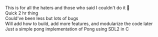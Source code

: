 This is for all the haters and those who said I couldn't do it 👀  
Quick 2 hr thing  
Could've been less but lots of bugs  
Will add how to build, add more features, and modularize the code later  
Just a simple pong implementation of Pong using SDL2 in C
